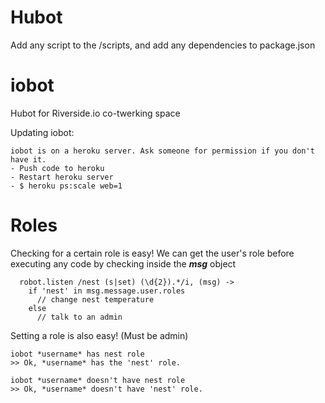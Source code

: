 # Hubot


Add any script to the /scripts, and add any dependencies to package.json

iobot
=====

Hubot for Riverside.io co-twerking space

Updating iobot:
```
iobot is on a heroku server. Ask someone for permission if you don't have it.
- Push code to heroku
- Restart heroku server
- $ heroku ps:scale web=1
```
Roles
=====
Checking for a certain role is easy!
We can get the user's role before executing any code by checking inside the ***msg*** object
```
  robot.listen /nest (s|set) (\d{2}).*/i, (msg) ->
    if 'nest' in msg.message.user.roles
      // change nest temperature
    else
      // talk to an admin
```

Setting a role is also easy! (Must be admin)
```
iobot *username* has nest role
>> Ok, *username* has the 'nest' role.

iobot *username* doesn't have nest role
>> Ok, *username* doesn't have 'nest' role.
```
